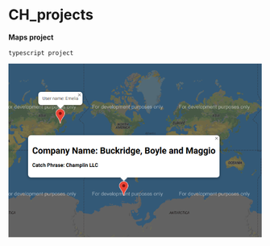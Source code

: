 # CH_projects

**Maps project**

    typescript project

![Maps capture](/typescript/maps/Capture.PNG )
